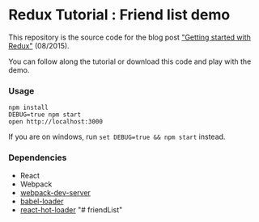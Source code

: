 Redux Tutorial : Friend list demo
=====================

This repository is the source code for the blog post ["Getting started with Redux"](http://www.jchapron.com/2015/08/14/getting-started-with-redux/) (08/2015).

You can follow along the tutorial or download this code and play with the demo.

### Usage

```
npm install
DEBUG=true npm start
open http://localhost:3000
```

If you are on windows, run `set DEBUG=true && npm start` instead.

### Dependencies

* React
* Webpack
* [webpack-dev-server](https://github.com/webpack/webpack-dev-server)
* [babel-loader](https://github.com/babel/babel-loader)
* [react-hot-loader](https://github.com/gaearon/react-hot-loader)
"# friendList" 
